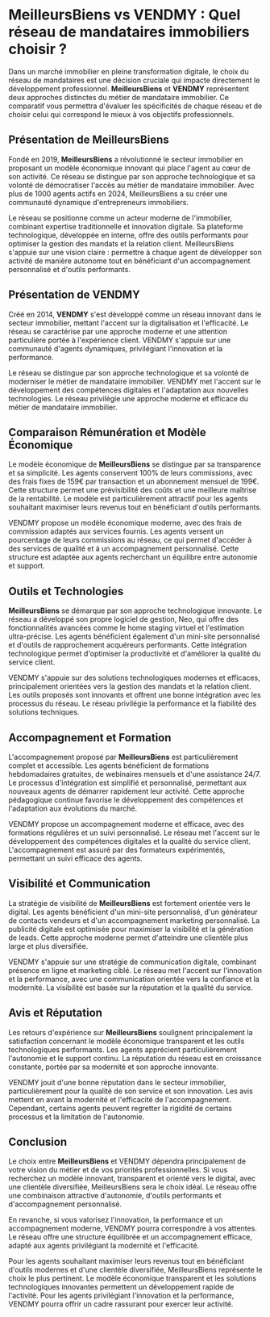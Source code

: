 # MeilleursBiens vs VENDMY : Quel réseau de mandataires immobiliers choisir ?

Dans un marché immobilier en pleine transformation digitale, le choix du réseau de mandataires est une décision cruciale qui impacte directement le développement professionnel. **MeilleursBiens** et **VENDMY** représentent deux approches distinctes du métier de mandataire immobilier. Ce comparatif vous permettra d'évaluer les spécificités de chaque réseau et de choisir celui qui correspond le mieux à vos objectifs professionnels.

## Présentation de MeilleursBiens

Fondé en 2019, **MeilleursBiens** a révolutionné le secteur immobilier en proposant un modèle économique innovant qui place l'agent au cœur de son activité. Ce réseau se distingue par son approche technologique et sa volonté de démocratiser l'accès au métier de mandataire immobilier. Avec plus de 1000 agents actifs en 2024, MeilleursBiens a su créer une communauté dynamique d'entrepreneurs immobiliers.

Le réseau se positionne comme un acteur moderne de l'immobilier, combinant expertise traditionnelle et innovation digitale. Sa plateforme technologique, développée en interne, offre des outils performants pour optimiser la gestion des mandats et la relation client. MeilleursBiens s'appuie sur une vision claire : permettre à chaque agent de développer son activité de manière autonome tout en bénéficiant d'un accompagnement personnalisé et d'outils performants.

## Présentation de VENDMY

Créé en 2014, **VENDMY** s'est développé comme un réseau innovant dans le secteur immobilier, mettant l'accent sur la digitalisation et l'efficacité. Le réseau se caractérise par une approche moderne et une attention particulière portée à l'expérience client. VENDMY s'appuie sur une communauté d'agents dynamiques, privilégiant l'innovation et la performance.

Le réseau se distingue par son approche technologique et sa volonté de moderniser le métier de mandataire immobilier. VENDMY met l'accent sur le développement des compétences digitales et l'adaptation aux nouvelles technologies. Le réseau privilégie une approche moderne et efficace du métier de mandataire immobilier.

## Comparaison Rémunération et Modèle Économique

Le modèle économique de **MeilleursBiens** se distingue par sa transparence et sa simplicité. Les agents conservent 100% de leurs commissions, avec des frais fixes de 159€ par transaction et un abonnement mensuel de 199€. Cette structure permet une prévisibilité des coûts et une meilleure maîtrise de la rentabilité. Le modèle est particulièrement attractif pour les agents souhaitant maximiser leurs revenus tout en bénéficiant d'outils performants.

VENDMY propose un modèle économique moderne, avec des frais de commission adaptés aux services fournis. Les agents versent un pourcentage de leurs commissions au réseau, ce qui permet d'accéder à des services de qualité et à un accompagnement personnalisé. Cette structure est adaptée aux agents recherchant un équilibre entre autonomie et support.

## Outils et Technologies

**MeilleursBiens** se démarque par son approche technologique innovante. Le réseau a développé son propre logiciel de gestion, Neo, qui offre des fonctionnalités avancées comme le home staging virtuel et l'estimation ultra-précise. Les agents bénéficient également d'un mini-site personnalisé et d'outils de rapprochement acquéreurs performants. Cette intégration technologique permet d'optimiser la productivité et d'améliorer la qualité du service client.

VENDMY s'appuie sur des solutions technologiques modernes et efficaces, principalement orientées vers la gestion des mandats et la relation client. Les outils proposés sont innovants et offrent une bonne intégration avec les processus du réseau. Le réseau privilégie la performance et la fiabilité des solutions techniques.

## Accompagnement et Formation

L'accompagnement proposé par **MeilleursBiens** est particulièrement complet et accessible. Les agents bénéficient de formations hebdomadaires gratuites, de webinaires mensuels et d'une assistance 24/7. Le processus d'intégration est simplifié et personnalisé, permettant aux nouveaux agents de démarrer rapidement leur activité. Cette approche pédagogique continue favorise le développement des compétences et l'adaptation aux évolutions du marché.

VENDMY propose un accompagnement moderne et efficace, avec des formations régulières et un suivi personnalisé. Le réseau met l'accent sur le développement des compétences digitales et la qualité du service client. L'accompagnement est assuré par des formateurs expérimentés, permettant un suivi efficace des agents.

## Visibilité et Communication

La stratégie de visibilité de **MeilleursBiens** est fortement orientée vers le digital. Les agents bénéficient d'un mini-site personnalisé, d'un générateur de contacts vendeurs et d'un accompagnement marketing personnalisé. La publicité digitale est optimisée pour maximiser la visibilité et la génération de leads. Cette approche moderne permet d'atteindre une clientèle plus large et plus diversifiée.

VENDMY s'appuie sur une stratégie de communication digitale, combinant présence en ligne et marketing ciblé. Le réseau met l'accent sur l'innovation et la performance, avec une communication orientée vers la confiance et la modernité. La visibilité est basée sur la réputation et la qualité du service.

## Avis et Réputation

Les retours d'expérience sur **MeilleursBiens** soulignent principalement la satisfaction concernant le modèle économique transparent et les outils technologiques performants. Les agents apprécient particulièrement l'autonomie et le support continu. La réputation du réseau est en croissance constante, portée par sa modernité et son approche innovante.

VENDMY jouit d'une bonne réputation dans le secteur immobilier, particulièrement pour la qualité de son service et son innovation. Les avis mettent en avant la modernité et l'efficacité de l'accompagnement. Cependant, certains agents peuvent regretter la rigidité de certains processus et la limitation de l'autonomie.

## Conclusion

Le choix entre **MeilleursBiens** et VENDMY dépendra principalement de votre vision du métier et de vos priorités professionnelles. Si vous recherchez un modèle innovant, transparent et orienté vers le digital, avec une clientèle diversifiée, MeilleursBiens sera le choix idéal. Le réseau offre une combinaison attractive d'autonomie, d'outils performants et d'accompagnement personnalisé.

En revanche, si vous valorisez l'innovation, la performance et un accompagnement moderne, VENDMY pourra correspondre à vos attentes. Le réseau offre une structure équilibrée et un accompagnement efficace, adapté aux agents privilégiant la modernité et l'efficacité.

Pour les agents souhaitant maximiser leurs revenus tout en bénéficiant d'outils modernes et d'une clientèle diversifiée, MeilleursBiens représente le choix le plus pertinent. Le modèle économique transparent et les solutions technologiques innovantes permettent un développement rapide de l'activité. Pour les agents privilégiant l'innovation et la performance, VENDMY pourra offrir un cadre rassurant pour exercer leur activité.
